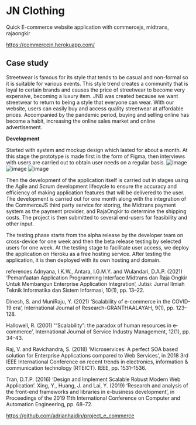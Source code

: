 # JN Clothing

Quick E-commerce website application with commercejs, midtrans, rajaongkir

https://commercejn.herokuapp.com/

## Case study

Streetwear is famous for its style that tends to be casual and non-formal so it is suitable for various events. This style trend creates a community that is loyal to certain brands and causes the price of streetwear to become very expensive, becoming a luxury item. JNB was created because we want streetwear to return to being a style that everyone can wear. With our website, users can easily buy and access quality streetwear at affordable prices. Accompanied by the pandemic period, buying and selling online has become a habit, increasing the online sales market and online advertisement.


__Development__

Started with system and mockup design which lasted for about a month. At this stage the prototype is made first in the form of Figma, then interviews with users are carried out to obtain user needs on a regular basis. 
![image](https://user-images.githubusercontent.com/71873035/174436336-aa45ba2e-d857-4137-bc1a-587409621ebf.png)
![image](https://user-images.githubusercontent.com/71873035/174436339-93f1168f-0768-4a0b-9c00-cd7fdc29891d.png)
![image](https://user-images.githubusercontent.com/71873035/174436344-f5270999-8162-425c-bb63-4be108674e22.png)

Then the development of the application itself is carried out in stages using the Agile and Scrum development lifecycle to ensure the accuracy and efficiency of making application features that will be delivered to the user. The development is carried out for one month along with the integration of the CommerceJS third party service for storing, the Midtrans payment system as the payment provider, and RajaOngkir to determine the shipping costs. The project is then submitted to several end-users for feasibility and other input. 

The testing phase starts from the alpha release by the developer team on cross-device for one week and then the beta release testing by selected users for one week. At the testing stage to facilitate user access, we deploy the application on Heroku as a free hosting service. After testing the application, it is then deployed with its own hosting and domain.


references
Adnyana, I.K.W., Antara, I.G.M.Y. and Wulandari, D.A.P. (2021) ‘Pemanfaatan Application Programming Interface Midtrans dan Raja Ongkir Untuk Membangun Enterprise Application Integration’, Jutisi: Jurnal Ilmiah Teknik Informatika dan Sistem Informasi, 10(1), pp. 13–22.

Dinesh, S. and MuniRaju, Y. (2021) ‘Scalability of e-commerce in the COVID-19 era’, International Journal of Research-GRANTHAALAYAH, 9(1), pp. 123–128.

Hallowell, R. (2001) ‘“Scalability”: the paradox of human resources in e‐commerce’, International Journal of Service Industry Management, 12(1), pp. 34–43.

Raj, V. and Ravichandra, S. (2018) ‘Microservices: A perfect SOA based solution for Enterprise Applications compared to Web Services’, in 2018 3rd IEEE International Conference on recent trends in electronics, information & communication technology (RTEICT). IEEE, pp. 1531–1536.

Tran, D.T.P. (2016) ‘Design and Implement Scalable Robust Modern Web Application’.
Xing, Y., Huang, J. and Lai, Y. (2019) ‘Research and analysis of the front-end frameworks and libraries in e-business development’, in Proceedings of the 2019 11th International Conference on Computer and Automation Engineering, pp. 68–72.

https://github.com/adrianhajdin/project_e_commerce


